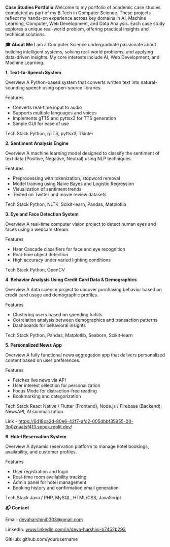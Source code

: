 **Case Studies Portfolio**
Welcome to my portfolio of academic case studies completed as part of my B.Tech in Computer Science. These projects reflect my hands-on experience across key domains in AI, Machine Learning, Computer, Web Development, and Data Analysis. Each case study explores a unique real-world problem, offering practical insights and technical solutions.

**🎓 About Me**
I am a Computer Science undergraduate passionate about building intelligent systems, solving real-world problems, and applying data-driven insights. My core interests include AI, Web Development, and Machine Learning.

**1. Text-to-Speech System**

Overview
A Python-based system that converts written text into natural-sounding speech using open-source libraries.

Features
* Converts real-time input to audio
* Supports multiple languages and voices
* Implements gTTS and pyttsx3 for TTS generation
* Simple GUI for ease of use

Tech Stack
Python, gTTS, pyttsx3, Tkinter

**2. Sentiment Analysis Engine**

Overview
A machine learning model designed to classify the sentiment of text data (Positive, Negative, Neutral) using NLP techniques.

Features
* Preprocessing with tokenization, stopword removal
* Model training using Naive Bayes and Logistic Regression
* Visualization of sentiment trends
* Tested on Twitter and movie review datasets

Tech Stack
Python, NLTK, Scikit-learn, Pandas, Matplotlib

**3. Eye and Face Detection System**

Overview
A real-time computer vision project to detect human eyes and faces using a webcam stream.

Features
* Haar Cascade classifiers for face and eye recognition
* Real-time object detection
* High accuracy under varied lighting conditions

Tech Stack
Python, OpenCV

**4. Behavior Analysis Using Credit Card Data & Demographics**

Overview
A data science project to uncover purchasing behavior based on credit card usage and demographic profiles.

Features
* Clustering users based on spending habits
* Correlation analysis between demographics and transaction patterns
* Dashboards for behavioral insights

Tech Stack
Python, Pandas, Matplotlib, Seaborn, Scikit-learn

**5. Personalized News App**

Overview
A fully functional news aggregation app that delivers personalized content based on user preferences.

Features
* Fetches live news via API
* User interest selection for personalization
* Focus Mode for distraction-free reading
* Bookmarking and categorization

Tech Stack
React Native / Flutter (Frontend), Node.js / Firebase (Backend), NewsAPI, AI summarization

Link - https://6d18ca2d-80e6-42f7-afc2-005dbbf35955-00-3p0znaatsf4f3.spock.replit.dev/

**6. Hotel Reservation System**

Overview
A dynamic reservation platform to manage hotel bookings, availability, and customer profiles.

Features
* User registration and login
* Real-time room availability tracking
* Admin panel for hotel management
* Booking history and confirmation email generation

Tech Stack
Java / PHP, MySQL, HTML/CSS, JavaScript


**📬 Contact**

Email: devaharshini0303@gmail.com

LinkedIn: www.linkedin.com/in/deva-harshini-b7452b293

GitHub: github.com/yourusername
